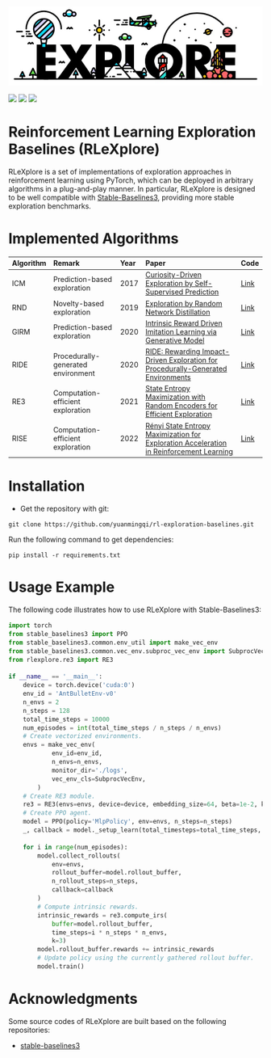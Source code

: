 
<div style="text-align: center;">
<img src='./docs/logo.jpg'>
</div>

<img src="https://img.shields.io/badge/Building-Pass-brightgreen"> <img src="https://img.shields.io/badge/Framework-PyTorch-orange"> <img src="https://img.shields.io/badge/Docs-Developing-blue">


# Reinforcement Learning Exploration Baselines (RLeXplore)

RLeXplore is a set of implementations of exploration approaches in reinforcement learning using PyTorch, which can be deployed in arbitrary algorithms in a plug-and-play manner. In particular, RLeXplore is
designed to be well compatible with [Stable-Baselines3](https://github.com/DLR-RM/stable-baselines3), providing more stable exploration benchmarks.

# Implemented Algorithms
| Algorithm | Remark                             | Year | Paper                                                                                                                            | Code     |
|:----------|:-----------------------------------|:-----|:---------------------------------------------------------------------------------------------------------------------------------|:---------|
| ICM       | Prediction-based exploration       | 2017 | [Curiosity-Driven Exploration by Self-Supervised Prediction](http://proceedings.mlr.press/v70/pathak17a/pathak17a.pdf)           | [Link]() |
| RND       | Novelty-based exploration          | 2019 | [Exploration by Random Network Distillation](https://arxiv.org/pdf/1810.12894.pdf%20http://arxiv.org/abs/1810.12894)             | [Link]() |
| GIRM      | Prediction-based exploration       | 2020 | [Intrinsic Reward Driven Imitation Learning via Generative Model](http://proceedings.mlr.press/v119/yu20d/yu20d.pdf)             | [Link]() |
| RIDE      | Procedurally-generated environment | 2020 | [RIDE: Rewarding Impact-Driven Exploration for Procedurally-Generated Environments](https://arxiv.org/pdf/2002.12292)            | [Link]() |
| RE3       | Computation-efficient exploration  | 2021 | [State Entropy Maximization with Random Encoders for Efficient Exploration](http://proceedings.mlr.press/v139/seo21a/seo21a.pdf) | [Link]() |
| RISE      |Computation-efficient exploration|2022| [Rényi State Entropy Maximization for Exploration Acceleration in Reinforcement Learning](https://ieeexplore.ieee.org/abstract/document/9802917/)                                                                                                                             | [Link]() |

# Installation
- Get the repository with git:
```
git clone https://github.com/yuanmingqi/rl-exploration-baselines.git
```
Run the following command to get dependencies:
```shell
pip install -r requirements.txt
```

# Usage Example
The following code illustrates how to use RLeXplore with Stable-Baselines3:
```python
import torch
from stable_baselines3 import PPO
from stable_baselines3.common.env_util import make_vec_env
from stable_baselines3.common.vec_env.subproc_vec_env import SubprocVecEnv
from rlexplore.re3 import RE3

if __name__ == '__main__':
    device = torch.device('cuda:0')
    env_id = 'AntBulletEnv-v0'
    n_envs = 2
    n_steps = 128
    total_time_steps = 10000
    num_episodes = int(total_time_steps / n_steps / n_envs)
    # Create vectorized environments.
    envs = make_vec_env(
            env_id=env_id,
            n_envs=n_envs,
            monitor_dir='./logs',
            vec_env_cls=SubprocVecEnv,
        )
    # Create RE3 module.
    re3 = RE3(envs=envs, device=device, embedding_size=64, beta=1e-2, kappa=1e-5)
    # Create PPO agent.
    model = PPO(policy='MlpPolicy', env=envs, n_steps=n_steps)
    _, callback = model._setup_learn(total_timesteps=total_time_steps, eval_env=None)

    for i in range(num_episodes):
        model.collect_rollouts(
            env=envs,
            rollout_buffer=model.rollout_buffer,
            n_rollout_steps=n_steps,
            callback=callback
        )
        # Compute intrinsic rewards.
        intrinsic_rewards = re3.compute_irs(
            buffer=model.rollout_buffer,
            time_steps=i * n_steps * n_envs,
            k=3)
        model.rollout_buffer.rewards += intrinsic_rewards
        # Update policy using the currently gathered rollout buffer.
        model.train()
```

# Acknowledgments
Some source codes of RLeXplore are built based on the following repositories:

- [stable-baselines3](https://github.com/DLR-RM/stable-baselines3)
